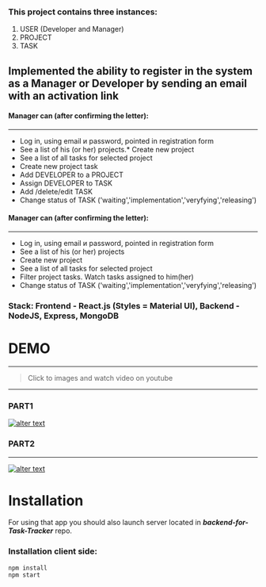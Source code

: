 ### This project contains three instances:

1. USER (Developer  and Manager)
2. PROJECT
3. TASK


## Implemented the ability to register in the system as a Manager or Developer by sending an email with an activation link
 
#### Manager can (after confirming the letter):
 ***
* Log in, using  email и password, pointed in registration form
* See a list of his (or her) projects.* Create new project
* See a list of all tasks for selected project
* Create new project task 
* Add DEVELOPER to a PROJECT
* Assign DEVELOPER to TASK
* Add /delete/edit TASK
* Change status of TASK ('waiting','implementation','veryfying','releasing')
 
 
#### Manager can (after confirming the letter):
 ***

* Log in, using  email и password, pointed in registration form
* See a list of his (or her) projects
* Create new project
* See a list of all tasks for selected project
* Filter project tasks. Watch tasks assigned to him(her)
* Change status of TASK ('waiting','implementation','veryfying','releasing')

### Stack: Frontend - React.js (Styles = Material UI), Backend - NodeJS, Express, MongoDB


# DEMO

------
> Click to images and watch video on youtube
------

### PART1
[![alter text](https://i.ibb.co/5jfCTsS/rsz-screenshot-2020-10-19-at-144813.png)](https://www.youtube.com/watch?v=OAhs9msCE7o)



### PART2
***

[![alter text](https://i.ibb.co/fCwpFsQ/rsz-screenshot-2020-10-16-at-133948.png)](https://www.youtube.com/watch?v=pEqHWynKU_M&feature=youtu.be)



# Installation

For using that app you should also launch server located in  ***backend-for-Task-Tracker*** repo.

### Installation client side:

```
npm install 
npm start
```





